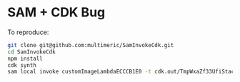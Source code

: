 # SAM + CDK Bug

To reproduce:

```bash
git clone git@github.com:multimeric/SamInvokeCdk.git
cd SamInvokeCdk
npm install
cdk synth
sam local invoke customImageLambdaECCCB1E0 -t cdk.out/TmpWxaZf33UfiStack.template.json
```

